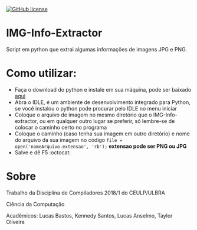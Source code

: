 
[![GitHub license](https://img.shields.io/github/license/lucsbasto/IMG-Info-Extractor.svg)](https://github.com/lucsbasto/IMG-Info-Extractor/blob/master/LICENSE)

# IMG-Info-Extractor

Script em python que extrai algumas informações de imagens JPG e PNG.

# Como utilizar:

* Faça o download do python e instale em sua máquina, pode ser baixado [aqui](https://www.python.org/)
* Abra o IDLE, é um ambiente de desenvolvimento integrado para Python, se você instalou o python pode procurar pelo IDLE no menu iniciar
* Coloque o arquivo de imagem no mesmo diretório que o IMG-Info-extractor, ou em qualquer outro lugar se preferir, só lembre-se de colocar o caminho certo no programa
* Coloque o caminho (caso tenha sua imagem em outro diretório) e nome do arquivo da sua imagem no código `file = open('nomeArquivo.extensao', 'rb');` **extensao pode ser PNG ou JPG**
* Salve e dê F5 :octocat:

# Sobre

Trabalho da Disciplina de Compiladores 2018/1 do CEULP/ULBRA

Ciência da Computação

Acadêmicos: Lucas Bastos, Kennedy Santos, Lucas Anselmo, Taylor Oliveira
